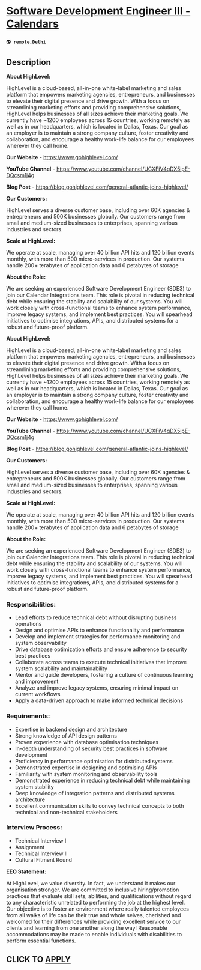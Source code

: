 # [Software Development Engineer III - Calendars](https://www.remotewlb.com/apply/software-development-engineer-iii-calendars)  
###  
#### `🌎 remote,Delhi`  

## Description

 **About HighLevel:**

HighLevel is a cloud-based, all-in-one white-label marketing and sales platform that empowers marketing agencies, entrepreneurs, and businesses to elevate their digital presence and drive growth. With a focus on streamlining marketing efforts and providing comprehensive solutions, HighLevel helps businesses of all sizes achieve their marketing goals. We currently have ~1200 employees across 15 countries, working remotely as well as in our headquarters, which is located in Dallas, Texas. Our goal as an employer is to maintain a strong company culture, foster creativity and collaboration, and encourage a healthy work-life balance for our employees wherever they call home.

  

 **Our Website** \- https://www.gohighlevel.com/

 **YouTube Channel** \- https://www.youtube.com/channel/UCXFiV4qDX5ipE-DQcsm1j4g

 **Blog Post** \- https://blog.gohighlevel.com/general-atlantic-joins-highlevel/

  

 **Our Customers:**

HighLevel serves a diverse customer base, including over 60K agencies & entrepreneurs and 500K businesses globally. Our customers range from small and medium-sized businesses to enterprises, spanning various industries and sectors.

  

 **Scale at HighLevel:**

We operate at scale, managing over 40 billion API hits and 120 billion events monthly, with more than 500 micro-services in production. Our systems handle 200+ terabytes of application data and 6 petabytes of storage

  

 **About the Role:**

We are seeking an experienced Software Development Engineer (SDE3) to join our Calendar Integrations team. This role is pivotal in reducing technical debt while ensuring the stability and scalability of our systems. You will work closely with cross-functional teams to enhance system performance, improve legacy systems, and implement best practices. You will spearhead initiatives to optimise integrations, APIs, and distributed systems for a robust and future-proof platform.

  

 **About HighLevel:**

HighLevel is a cloud-based, all-in-one white-label marketing and sales platform that empowers marketing agencies, entrepreneurs, and businesses to elevate their digital presence and drive growth. With a focus on streamlining marketing efforts and providing comprehensive solutions, HighLevel helps businesses of all sizes achieve their marketing goals. We currently have ~1200 employees across 15 countries, working remotely as well as in our headquarters, which is located in Dallas, Texas. Our goal as an employer is to maintain a strong company culture, foster creativity and collaboration, and encourage a healthy work-life balance for our employees wherever they call home.

  

 **Our Website** \- https://www.gohighlevel.com/

 **YouTube Channel** \- https://www.youtube.com/channel/UCXFiV4qDX5ipE-DQcsm1j4g

 **Blog Post** \- https://blog.gohighlevel.com/general-atlantic-joins-highlevel/

  

 **Our Customers:**

HighLevel serves a diverse customer base, including over 60K agencies & entrepreneurs and 500K businesses globally. Our customers range from small and medium-sized businesses to enterprises, spanning various industries and sectors.

  

 **Scale at HighLevel:**

We operate at scale, managing over 40 billion API hits and 120 billion events monthly, with more than 500 micro-services in production. Our systems handle 200+ terabytes of application data and 6 petabytes of storage

  

 **About the Role:**

We are seeking an experienced Software Development Engineer (SDE3) to join our Calendar Integrations team. This role is pivotal in reducing technical debt while ensuring the stability and scalability of our systems. You will work closely with cross-functional teams to enhance system performance, improve legacy systems, and implement best practices. You will spearhead initiatives to optimise integrations, APIs, and distributed systems for a robust and future-proof platform.

  

### Responsibilities:

* Lead efforts to reduce technical debt without disrupting business operations
* Design and optimise APIs to enhance functionality and performance
* Develop and implement strategies for performance monitoring and system observability
* Drive database optimization efforts and ensure adherence to security best practices
* Collaborate across teams to execute technical initiatives that improve system scalability and maintainability
* Mentor and guide developers, fostering a culture of continuous learning and improvement
* Analyze and improve legacy systems, ensuring minimal impact on current workflows
* Apply a data-driven approach to make informed technical decisions

  

### Requirements:

* Expertise in backend design and architecture
* Strong knowledge of API design patterns
* Proven experience with database optimisation techniques
* In-depth understanding of security best practices in software development
* Proficiency in performance optimisation for distributed systems
* Demonstrated expertise in designing and optimising APIs
* Familiarity with system monitoring and observability tools
* Demonstrated experience in reducing technical debt while maintaining system stability
* Deep knowledge of integration patterns and distributed systems architecture
* Excellent communication skills to convey technical concepts to both technical and non-technical stakeholders

  

### Interview Process:

* Technical Interview I
* Assignment
* Technical Interview II
* Cultural Fitment Round

  

 **EEO Statement:**

At HighLevel, we value diversity. In fact, we understand it makes our organisation stronger. We are committed to inclusive hiring/promotion practices that evaluate skill sets, abilities, and qualifications without regard to any characteristic unrelated to performing the job at the highest level. Our objective is to foster an environment where really talented employees from all walks of life can be their true and whole selves, cherished and welcomed for their differences while providing excellent service to our clients and learning from one another along the way! Reasonable accommodations may be made to enable individuals with disabilities to perform essential functions.

  
## CLICK TO [APPLY](https://www.remotewlb.com/apply/software-development-engineer-iii-calendars)

